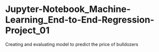 # Jupyter-Notebook_Machine-Learning_End-to-End-Regression-Project_01
Creating and evaluating model to predict the price of bulldozers
